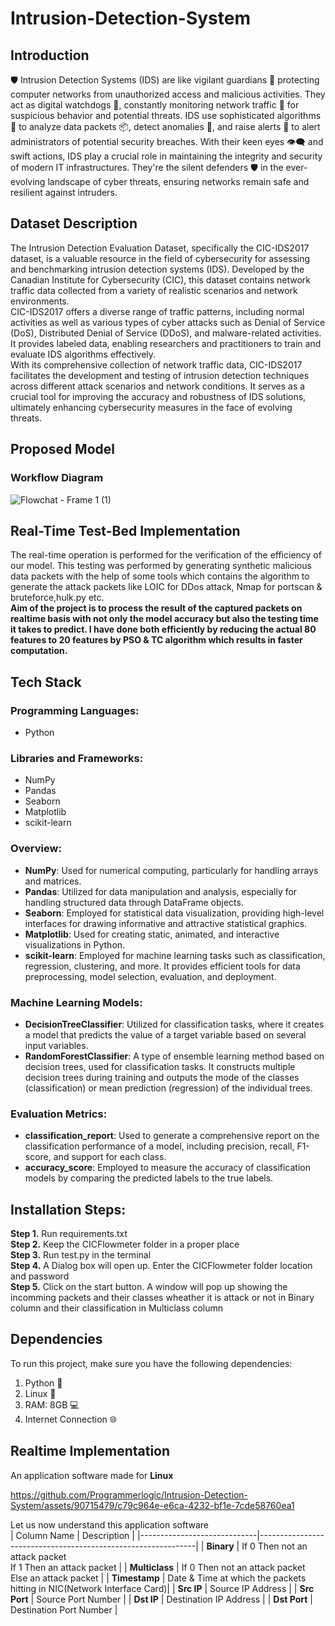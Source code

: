 # Intrusion-Detection-System
## Introduction
🛡️ Intrusion Detection Systems (IDS) are like vigilant guardians 👀 protecting computer networks from unauthorized access and malicious activities. They act as digital watchdogs 🐾, constantly monitoring network traffic 📡 for suspicious behavior and potential threats. IDS use sophisticated algorithms 🧠 to analyze data packets 📦, detect anomalies 🚨, and raise alerts 🚩 to alert administrators of potential security breaches. With their keen eyes 👁️‍🗨️ and swift actions, IDS play a crucial role in maintaining the integrity and security of modern IT infrastructures. They're the silent defenders 🛡️ in the ever-evolving landscape of cyber threats, ensuring networks remain safe and resilient against intruders.
## Dataset Description
The Intrusion Detection Evaluation Dataset, specifically the CIC-IDS2017 dataset, is a valuable resource in the field of cybersecurity for assessing and benchmarking intrusion detection systems (IDS). Developed by the Canadian Institute for Cybersecurity (CIC), this dataset contains network traffic data collected from a variety of realistic scenarios and network environments.</br>
CIC-IDS2017 offers a diverse range of traffic patterns, including normal activities as well as various types of cyber attacks such as Denial of Service (DoS), Distributed Denial of Service (DDoS), and malware-related activities. It provides labeled data, enabling researchers and practitioners to train and evaluate IDS algorithms effectively.</br>
With its comprehensive collection of network traffic data, CIC-IDS2017 facilitates the development and testing of intrusion detection techniques across different attack scenarios and network conditions. It serves as a crucial tool for improving the accuracy and robustness of IDS solutions, ultimately enhancing cybersecurity measures in the face of evolving threats.
## Proposed Model
### Workflow Diagram
![Flowchat - Frame 1 (1)](https://github.com/Programmerlogic/Intrusion-Detection-System/assets/90715479/9d824993-7389-4d5e-808a-51b1c69b67af)
## Real-Time Test-Bed Implementation
The real-time operation is performed for the verification of the efficiency of our model. This testing was performed by generating synthetic malicious data packets with the help of some tools which contains the algorithm to generate the attack packets like LOIC for DDos attack, Nmap for portscan & bruteforce,hulk.py etc. </br>
**Aim of the project is to process the result of the captured packets on realtime basis with not only the model accuracy but also the testing time it takes to predict. I have done both efficiently by reducing the actual 80 features to 20 features by PSO & TC algorithm which results in faster computation.** 
## Tech Stack
### Programming Languages:
- Python
### Libraries and Frameworks:
- NumPy
- Pandas
- Seaborn
- Matplotlib
- scikit-learn
### Overview:
- **NumPy**: Used for numerical computing, particularly for handling arrays and matrices.
- **Pandas**: Utilized for data manipulation and analysis, especially for handling structured data through DataFrame objects.
- **Seaborn**: Employed for statistical data visualization, providing high-level interfaces for drawing informative and attractive statistical graphics.
- **Matplotlib**: Used for creating static, animated, and interactive visualizations in Python.
- **scikit-learn**: Employed for machine learning tasks such as classification, regression, clustering, and more. It provides efficient tools for data preprocessing, model selection, evaluation, and deployment.
### Machine Learning Models:
- **DecisionTreeClassifier**: Utilized for classification tasks, where it creates a model that predicts the value of a target variable based on several input variables.
- **RandomForestClassifier**: A type of ensemble learning method based on decision trees, used for classification tasks. It constructs multiple decision trees during training and outputs the mode of the classes (classification) or mean prediction (regression) of the individual trees.
### Evaluation Metrics:
- **classification_report**: Used to generate a comprehensive report on the classification performance of a model, including precision, recall, F1-score, and support for each class.
- **accuracy_score**: Employed to measure the accuracy of classification models by comparing the predicted labels to the true labels.
## Installation Steps:
**Step 1.** Run requirements.txt</br>
**Step 2.** Keep the CICFlowmeter folder in a proper place</br>
**Step 3.** Run test.py in the terminal</br>
**Step 4.** A Dialog box will open up. Enter the CICFlowmeter folder location and password</br>
**Step 5.** Click on the start button. A window will pop up showing the incomming packets and their classes wheather it is attack or not in Binary column and their classification in Multiclass column</br>
## Dependencies
To run this project, make sure you have the following dependencies:</br>
1. Python 🐍</br>
2. Linux 🐧</br>
3. RAM: 8GB 💻</br>
4. Internet Connection 🌐</br>

## Realtime Implementation 
An application software made for **Linux**</br>

https://github.com/Programmerlogic/Intrusion-Detection-System/assets/90715479/c79c964e-e6ca-4232-bf1e-7cde58760ea1

Let us now understand this application software</br>
| Column Name                 | Description                                                  |
|-----------------------------|--------------------------------------------------------------|
| **Binary**                  | If 0 Then not an attack packet </br> If 1 Then an attack packet |
| **Multiclass**              | If 0 Then not an attack packet </br> Else an attack packet |
| **Timestamp**               | Date & Time at which the packets hitting in NIC(Network Interface Card)|
| **Src IP**                  | Source IP Address |
| **Src Port**                | Source Port Number |
| **Dst IP**                  | Destination IP Address |
| **Dst Port**                | Destination Port Number |
